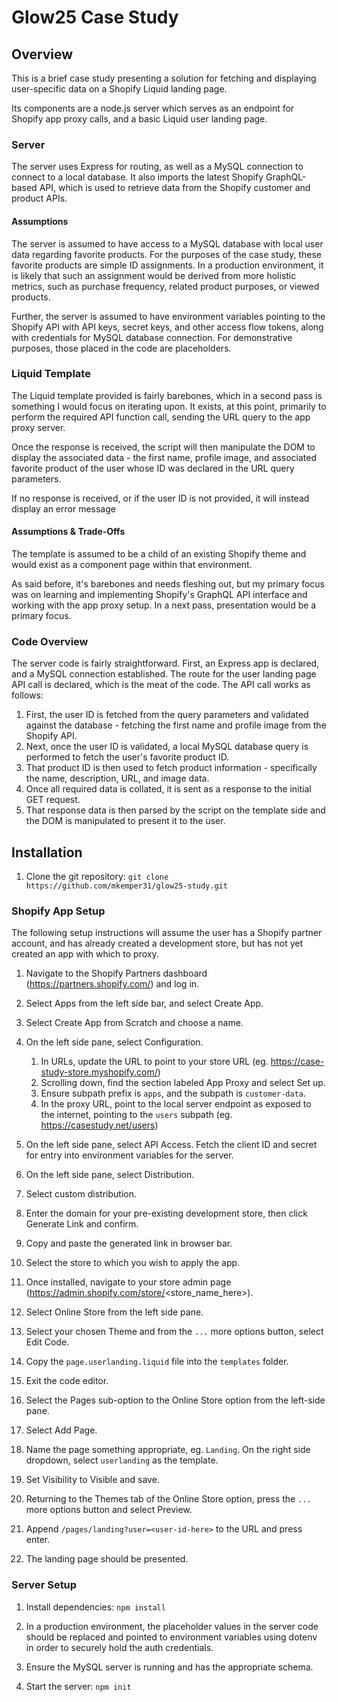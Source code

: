 # Glow25 Case Study

## Overview

This is a brief case study presenting a solution for fetching and displaying user-specific data on a Shopify Liquid landing page.

Its components are a node.js server which serves as an endpoint for Shopify app proxy calls, and a basic Liquid user landing page.

### Server

The server uses Express for routing, as well as a MySQL connection to connect to a local database. It also imports the latest Shopify GraphQL-based API, which is used to retrieve data from the Shopify customer and product APIs.

#### Assumptions

The server is assumed to have access to a MySQL database with local user data regarding favorite products. For the purposes of the case study, these favorite products are simple ID assignments. In a production environment, it is likely that such an assignment would be derived from more holistic metrics, such as purchase frequency, related product purposes, or viewed products.

Further, the server is assumed to have environment variables pointing to the Shopify API with API keys, secret keys, and other access flow tokens, along with credentials for MySQL database connection. For demonstrative purposes, those placed in the code are placeholders.

### Liquid Template

The Liquid template provided is fairly barebones, which in a second pass is something I would focus on iterating upon. It exists, at this point, primarily to perform the required API function call, sending the URL query to the app proxy server.

Once the response is received, the script will then manipulate the DOM to display the associated data - the first name, profile image, and associated favorite product of the user whose ID was declared in the URL query parameters.

If no response is received, or if the user ID is not provided, it will instead display an error message

#### Assumptions & Trade-Offs

The template is assumed to be a child of an existing Shopify theme and would exist as a component page within that environment.

As said before, it's barebones and needs fleshing out, but my primary focus was on learning and implementing Shopify's GraphQL API interface and working with the app proxy setup. In a next pass, presentation would be a primary focus.

### Code Overview

The server code is fairly straightforward. First, an Express app is declared, and a MySQL connection established. The route for the user landing page API call is declared, which is the meat of the code. The API call works as follows:

1. First, the user ID is fetched from the query parameters and validated against the database - fetching the first name and profile image from the Shopify API.
2. Next, once the user ID is validated, a local MySQL database query is performed to fetch the user's favorite product ID.
3. That product ID is then used to fetch product information - specifically the name, description, URL, and image data.
4. Once all required data is collated, it is sent as a response to the initial GET request.
5. That response data is then parsed by the script on the template side and the DOM is manipulated to present it to the user.

## Installation

1. Clone the git repository:
`git clone https://github.com/mkemper31/glow25-study.git`


### Shopify App Setup

The following setup instructions will assume the user has a Shopify partner account, and has already created a development store, but has not yet created an app with which to proxy.

1. Navigate to the Shopify Partners dashboard (https://partners.shopify.com/) and log in.

2. Select Apps from the left side bar, and select Create App.

3. Select Create App from Scratch and choose a name.

4. On the left side pane, select Configuration.

    1. In URLs, update the URL to point to your store URL (eg. https://case-study-store.myshopify.com/)
    2. Scrolling down, find the section labeled App Proxy and select Set up.
    3. Ensure subpath prefix is `apps`, and the subpath is `customer-data`.
    4. In the proxy URL, point to the local server endpoint as exposed to the internet, pointing to the `users` subpath (eg. https://casestudy.net/users)

5. On the left side pane, select API Access. Fetch the client ID and secret for entry into environment variables for the server.

6. On the left side pane, select Distribution.

7. Select custom distribution.

8. Enter the domain for your pre-existing development store, then click Generate Link and confirm.

9. Copy and paste the generated link in browser bar. 

10. Select the store to which you wish to apply the app.

11. Once installed, navigate to your store admin page (https://admin.shopify.com/store/<store_name_here>).

12. Select Online Store from the left side pane.

13. Select your chosen Theme and from the `...` more options button, select Edit Code.

14. Copy the `page.userlanding.liquid` file into the `templates` folder.

15. Exit the code editor.

16. Select the Pages sub-option to the Online Store option from the left-side pane.

17. Select Add Page.

18. Name the page something appropriate, eg. `Landing`. On the right side dropdown, select `userlanding` as the template.

19. Set Visibility to Visible and save.

20. Returning to the Themes tab of the Online Store option, press the `...` more options button and select Preview.

21. Append `/pages/landing?user=<user-id-here>` to the URL and press enter.

22. The landing page should be presented.




### Server Setup
1. Install dependencies:
`npm install`

2. In a production environment, the placeholder values in the server code should be replaced and pointed to environment variables using dotenv in order to securely hold the auth credentials.

3. Ensure the MySQL server is running and has the appropriate schema.

4. Start the server:
`npm init`
